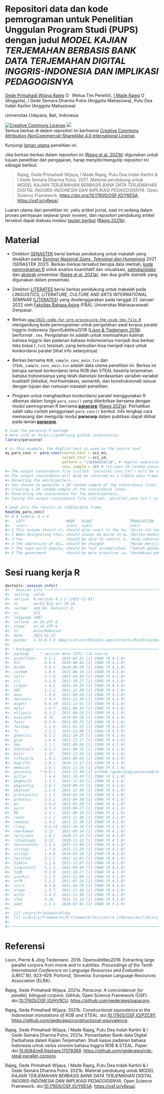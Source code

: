 Repositori data dan kode pemrograman untuk Penelitian Unggulan Program
Studi (PUPS) dengan judul *MODEL KAJIAN TERJEMAHAN BERBASIS BANK DATA
TERJEMAHAN DIGITAL INGGRIS-INDONESIA DAN IMPLIKASI PEDAGOGISNYA*
================
[Gede Primahadi Wijaya
Rajeg](https://udayananetworking.unud.ac.id/lecturer/880-gede-primahadi-wijaya-rajeg)
<a itemprop="sameAs" content="https://orcid.org/0000-0002-2047-8621" href="https://orcid.org/0000-0002-2047-8621" target="orcid.widget" rel="noopener noreferrer" style="vertical-align:top;"><img src="https://orcid.org/sites/default/files/images/orcid_16x16.png" style="width:1em;margin-right:.5em;" alt="ORCID iD icon"></a>(Ketua
Tim Peneliti), [I Made
Rajeg](https://udayananetworking.unud.ac.id/lecturer/1817-i-made-rajeg)
<a itemprop="sameAs" content="https://orcid.org/0000-0001-8989-0203" href="https://orcid.org/0000-0001-8989-0203" target="orcid.widget" rel="noopener noreferrer" style="vertical-align:top;"><img src="https://orcid.org/sites/default/files/images/orcid_16x16.png" style="width:1em;margin-right:.5em;" alt="ORCID iD icon"></a>(Anggota),
I Gede Semara Dharma Putra (Anggota Mahasiswa), Putu Dea Indah Kartini
(Anggota Mahasiswa)

<!-- README.md is generated from README.Rmd. Please edit that file -->

Universitas Udayana, Bali, Indonesia

<a rel="license" href="http://creativecommons.org/licenses/by-nc-sa/4.0/"><img alt="Creative Commons License" style="border-width:0" src="https://i.creativecommons.org/l/by-nc-sa/4.0/88x31.png" /></a>
[![](https://img.shields.io/badge/doi-10.17605/OSF.IO/Y6ESA-lightblue.svg)](https://doi.org/10.17605/OSF.IO/Y6ESA)<br />Semua
berkas di dalam repositori ini berlisensi
<a rel="license" href="http://creativecommons.org/licenses/by-nc-sa/4.0/">Creative
Commons Attribution-NonCommercial-ShareAlike 4.0 International
License</a>.

Kunjungi [laman
utama](https://udayananetworking.unud.ac.id/lecturer/research/880-gede-primahadi-wijaya-rajeg/a-model-for-translation-study-based-on-english-indonesian-translation-database-and-its-pedagogical-implication-1179)
penelitian ini.

Jika berkas-berkas dalam repositori ini ([Rajeg et al.
2021b](#ref-rajeg_material_2021)) digunakan untuk tujuan penelitian dan
pengajaran, harap menyitir/mengutip repositori ini sebagai berikut:

> Rajeg, Gede Primahadi Wijaya, I Made Rajeg, Putu Dea Indah Kartini & I
> Gede Semara Dharma Putra. 2021. Material pendukung untuk *MODEL KAJIAN
> TERJEMAHAN BERBASIS BANK DATA TERJEMAHAN DIGITAL INGGRIS-INDONESIA DAN
> IMPLIKASI PEDAGOGISNYA*. Open Science Framework.
> <https://doi.org/10.17605/OSF.IO/Y6ESA>. <https://osf.io/y6esa/>.

Luaran utama dari penelitian ini, yaitu artikel jurnal, saat ini sedang
dalam proses peninjauan sejawat (*peer review*), dan repositori
pendukung artikel tersebut dapat diakses melalui [tautan
berikut](https://github.com/gederajeg/constructional-equivalence)
([Rajeg 2021b](#ref-Rajeg_Constructional_equivalence_in_2021)).

# Material

-   Direktori
    [SENASTEK](https://github.com/gederajeg/rob-steal-parallel-corpora/tree/main/SENASTEK)
    berisi berkas pendukung untuk makalah yang disajikan pada [*Seminar
    Nasional Sains, Teknologi dan
    Humaniora*](https://senastek.unud.ac.id) 2021 (SENASTEK 2021).
    Berkas-berkas tersebut berupa data mentah, [kode pemrograman
    R](https://github.com/gederajeg/rob-steal-parallel-corpora/blob/main/SENASTEK/SENASTEK-code.R)
    untuk analisis kuantitatif dan visualisasi,
    [salindia/slides](https://doi.org/10.6084/m9.figshare.17078369) dan
    [abstrak](https://github.com/gederajeg/rob-steal-parallel-corpora/blob/main/SENASTEK/SENASTEK-abstrak.pdf)
    presentasi ([Rajeg et al. 2021a](#ref-rajeg_pemanfaatan_2021)), dan
    dua grafik statistik yang digunakan dalam presentasi.

-   Direktori
    [LITERATES](https://github.com/gederajeg/rob-steal-parallel-corpora/tree/main/LITERATES)
    berisi berkas pendukung untuk makalah pada *LINGUISTICS, LITERATURE,
    CULTURE AND ARTS INTERNATIONAL SEMINAR*
    ([LITERATES](https://fba.unmas.ac.id/literates/)) yang
    diselenggarakan pada tanggal 22 Januari 2022 oleh [Fakultas Bahasa
    Asing](https://fba.unmas.ac.id) (FBA), Universitas Mahasaraswati
    Denpasar.

-   Berkas
    [`gpwr2021-code-for-pre-processing-the-osub-tmx-file.R`](https://github.com/gederajeg/rob-steal-parallel-corpora/blob/main/gpwr2021-code-for-pre-processing-the-osub-tmx-file.R)
    mengandung kode pemrograman untuk pengolahan awal korpus paralel
    Inggris-Indonesia *OpenSubtitles2018* ([Lison & Tiedemann
    2016](#ref-lison_opensubtitles2016_2016)) berformat `.tmx`.
    Pengolahan ini adalah untuk memisahkan kalimat bahasa Inggris dan
    padanan bahasa Indonesianya menjadi dua berkas teks biasa (`.txt`)
    terpisah, yang kemudian bisa menjadi input untuk konkordansi paralel
    (lihat info selanjutnya).

-   Berkas bernama `ROB_sample_conc_main.tsv` dan
    `STEAL_sample_conc_main.tsv` adalah data utama penelitian ini.
    Berkas ini berupa sampel konkordansi lema ROB dan STEAL beserta
    terjemahan bahasa Indonesianya yang telah dianotasi berdasarkan
    variabel-variabel kualitatif (leksikal, morfosintaksis, semantik,
    dan konstruksional) sesuai dengan tujuan dan rumusan masalah
    penelitian.

-   Program untuk menghasilkan konkordansi paralel menggunakan R dikemas
    dalam fungsi `para_conc()` yang diterbitkan bersama dengan modul
    pemrograman R bernama
    [**paracorp**](https://gederajeg.github.io/paracorp/) ([Rajeg
    2021a](#ref-rajeg_paracorp_2021)). Perhatikan salah satu contoh
    penggunaan `para_conc()` berikut. Info lengkap cara memasang dan
    mengutip modul **paracorp** dalam publikasi dapat dilihat pada laman
    [**paracorp**](https://gederajeg.github.io/paracorp/).

``` r
# load the paracorp R package
# more info at https://gederajeg.github.io/paracorp/
library(paracorp)  

# in this example, the English text is used as the source text
my_para_conc <- para_conc(source_text = sci_en,
                          target_text = sci_id,
                          pattern = "\\bshould\\b", # regular expression pattern
                          conc_sample = 20) # retrieve 20 random concordance lines
#> The output concordance file (called: 'parallel_conc.txt') will be saved in this directory: '/Volumes/GoogleDrive/Other computers/My MacBook Pro/Documents/research/2020-11-03-PARALLEL-CORPUS-PUPS'
#> The output concordance will ALSO be returned as a tibble data frame in the R console.
#> Detecting the match/pattern...
#> You choose to generate a 20 random-sample of the concordance lines.
#> Creating a 20 random-sample of the concordance lines...
#> Generating the concordance for the match/pattern...
#> Saving the output concordance file (called: 'parallel_conc.txt') in '/Volumes/GoogleDrive/Other computers/My MacBook Pro/Documents/research/2020-11-03-PARALLEL-CORPUS-PUPS'.

# peek into the results as tibble/data frame
head(my_para_conc)
#> # A tibble: 6 × 4
#>   LEFT                   NODE   RIGHT                 TRANSLATION               
#>   <chr>                  <chr>  <chr>                 <chr>                     
#> 1 This enzyme should cr… should also react to the ho… "Enzim ini tentunya menja…
#> 2 When designating thes… should always be borne in m… "Ketika menentukan filum …
#> 3 You                    should be able to control n… "Anda seharusnya dapat me…
#> 4 The impression of dis… should be changed            "Kesan menjijikan dan sim…
#> 5 The huge world popula… should be fast accomplished. "Jumlah penduduk dunia ya…
#> 6 The government         should be more proactive in… "Hendaknya pemerintah leb…
```

# Sesi ruang kerja R

``` r
devtools::session_info()
#> ─ Session info ───────────────────────────────────────────────────────────────
#>  setting  value
#>  version  R version 4.1.2 (2021-11-01)
#>  os       macOS Big Sur 10.16
#>  system   x86_64, darwin17.0
#>  ui       X11
#>  language (EN)
#>  collate  en_US.UTF-8
#>  ctype    en_US.UTF-8
#>  tz       Asia/Makassar
#>  date     2022-01-13
#>  pandoc   2.14.0.3 @ /Applications/RStudio.app/Contents/MacOS/pandoc/ (via rmarkdown)
#> 
#> ─ Packages ───────────────────────────────────────────────────────────────────
#>  package     * version date (UTC) lib source
#>  assertthat    0.2.1   2019-03-21 [1] CRAN (R 4.1.0)
#>  bit           4.0.4   2020-08-04 [1] CRAN (R 4.1.0)
#>  bit64         4.0.5   2020-08-30 [1] CRAN (R 4.1.0)
#>  cachem        1.0.6   2021-08-19 [1] CRAN (R 4.1.0)
#>  callr         3.7.0   2021-04-20 [1] CRAN (R 4.1.0)
#>  cli           3.1.0   2021-10-27 [1] CRAN (R 4.1.0)
#>  crayon        1.4.2   2021-10-29 [1] CRAN (R 4.1.0)
#>  DBI           1.1.2   2021-12-20 [1] CRAN (R 4.1.0)
#>  desc          1.4.0   2021-09-28 [1] CRAN (R 4.1.0)
#>  devtools      2.4.3   2021-11-30 [1] CRAN (R 4.1.0)
#>  digest        0.6.29  2021-12-01 [1] CRAN (R 4.1.0)
#>  dplyr         1.0.7   2021-06-18 [1] CRAN (R 4.1.0)
#>  ellipsis      0.3.2   2021-04-29 [1] CRAN (R 4.1.0)
#>  evaluate      0.14    2019-05-28 [1] CRAN (R 4.1.0)
#>  fansi         0.5.0   2021-05-25 [1] CRAN (R 4.1.0)
#>  fastmap       1.1.0   2021-01-25 [1] CRAN (R 4.1.0)
#>  fs            1.5.2   2021-12-08 [1] CRAN (R 4.1.0)
#>  generics      0.1.1   2021-10-25 [1] CRAN (R 4.1.0)
#>  glue          1.6.0   2021-12-17 [1] CRAN (R 4.1.0)
#>  hms           1.1.1   2021-09-26 [1] CRAN (R 4.1.0)
#>  htmltools     0.5.2   2021-08-25 [1] CRAN (R 4.1.0)
#>  knitr         1.37    2021-12-16 [1] CRAN (R 4.1.0)
#>  lifecycle     1.0.1   2021-09-24 [1] CRAN (R 4.1.0)
#>  magrittr      2.0.1   2020-11-17 [1] CRAN (R 4.1.0)
#>  memoise       2.0.1   2021-11-26 [1] CRAN (R 4.1.0)
#>  paracorp    * 0.0.1   2021-12-30 [1] Github (gederajeg/paracorp@c2cd065)
#>  pillar        1.6.4   2021-10-18 [1] CRAN (R 4.1.0)
#>  pkgbuild      1.3.1   2021-12-20 [1] CRAN (R 4.1.0)
#>  pkgconfig     2.0.3   2019-09-22 [1] CRAN (R 4.1.0)
#>  pkgload       1.2.4   2021-11-30 [1] CRAN (R 4.1.0)
#>  prettyunits   1.1.1   2020-01-24 [1] CRAN (R 4.1.0)
#>  processx      3.5.2   2021-04-30 [1] CRAN (R 4.1.0)
#>  ps            1.6.0   2021-02-28 [1] CRAN (R 4.1.0)
#>  purrr         0.3.4   2020-04-17 [1] CRAN (R 4.1.0)
#>  R6            2.5.1   2021-08-19 [1] CRAN (R 4.1.0)
#>  readr         2.1.1   2021-11-30 [1] CRAN (R 4.1.0)
#>  remotes       2.4.2   2021-11-30 [1] CRAN (R 4.1.0)
#>  rlang         0.4.12  2021-10-18 [1] CRAN (R 4.1.0)
#>  rmarkdown     2.11    2021-09-14 [1] CRAN (R 4.1.0)
#>  rprojroot     2.0.2   2020-11-15 [1] CRAN (R 4.1.0)
#>  rstudioapi    0.13    2020-11-12 [1] CRAN (R 4.1.0)
#>  sessioninfo   1.2.2   2021-12-06 [1] CRAN (R 4.1.0)
#>  stringi       1.7.6   2021-11-29 [1] CRAN (R 4.1.0)
#>  stringr       1.4.0   2019-02-10 [1] CRAN (R 4.1.0)
#>  testthat      3.1.1   2021-12-03 [1] CRAN (R 4.1.0)
#>  tibble        3.1.6   2021-11-07 [1] CRAN (R 4.1.0)
#>  tidyselect    1.1.1   2021-04-30 [1] CRAN (R 4.1.0)
#>  tzdb          0.2.0   2021-10-27 [1] CRAN (R 4.1.0)
#>  usethis       2.1.5   2021-12-09 [1] CRAN (R 4.1.0)
#>  utf8          1.2.2   2021-07-24 [1] CRAN (R 4.1.0)
#>  vctrs         0.3.8   2021-04-29 [1] CRAN (R 4.1.0)
#>  vroom         1.5.7   2021-11-30 [1] CRAN (R 4.1.0)
#>  withr         2.4.3   2021-11-30 [1] CRAN (R 4.1.0)
#>  xfun          0.29    2021-12-14 [1] CRAN (R 4.1.0)
#>  yaml          2.2.1   2020-02-01 [1] CRAN (R 4.1.0)
#> 
#>  [1] /Users/Primahadi/Rlibs
#>  [2] /Library/Frameworks/R.framework/Versions/4.1/Resources/library
#> 
#> ──────────────────────────────────────────────────────────────────────────────
```

# Referensi

<div id="refs" class="references csl-bib-body hanging-indent">

<div id="ref-lison_opensubtitles2016_2016" class="csl-entry">

Lison, Pierre & Jörg Tiedemann. 2016. Opensubtitles2016: Extracting
large parallel corpora from movie and tv subtitles. *Proceedings of the
Tenth International Conference on Language Resources and Evaluation
(LREC’16)*, 923–929. Portorož, Slovenia: European Language Resources
Association (ELRA).

</div>

<div id="ref-rajeg_paracorp_2021" class="csl-entry">

Rajeg, Gede Primahadi Wijaya. 2021a. *Paracorp: A concordancer for
parallel, bilingual corpora*. GitHub; Open Science Framework (OSF).
doi:[10.17605/OSF.IO/HV9CU](https://doi.org/10.17605/OSF.IO/HV9CU).
<https://github.com/gederajeg/paracorp>.

</div>

<div id="ref-Rajeg_Constructional_equivalence_in_2021"
class="csl-entry">

Rajeg, Gede Primahadi Wijaya. 2021b. *<span
class="nocase">Constructional equivalence in the Indonesian translations
of ROB and STEAL</span>*.
doi:[10.17605/OSF.IO/PZC8Y](https://doi.org/10.17605/OSF.IO/PZC8Y).
<https://github.com/gederajeg/constructional-equivalence>.

</div>

<div id="ref-rajeg_pemanfaatan_2021" class="csl-entry">

Rajeg, Gede Primahadi Wijaya, I Made Rajeg, Putu Dea Indah Kartini & I
Gede Semara Dharma Putra. 2021a. Pemanfaatan Bank-data Digital Dwibahasa
dalam Kajian Terjemahan: Studi kasus padanan bahasa Indonesia untuk
verba sinonim bahasa Inggris ROB & STEAL. Paper.
doi:[10.6084/m9.figshare.17078369](https://doi.org/10.6084/m9.figshare.17078369).
<https://github.com/gederajeg/rob-steal-parallel-corpora>.

</div>

<div id="ref-rajeg_material_2021" class="csl-entry">

Rajeg, Gede Primahadi Wijaya, I Made Rajeg, Putu Dea Indah Kartini & I
Gede Semara Dharma Putra. 2021b. Material pendukung untuk *MODEL KAJIAN
TERJEMAHAN BERBASIS BANK DATA TERJEMAHAN DIGITAL INGGRIS-INDONESIA DAN
IMPLIKASI PEDAGOGISNYA*. Open Science Framework.
doi:[10.17605/OSF.IO/Y6ESA](https://doi.org/10.17605/OSF.IO/Y6ESA).
<https://osf.io/y6esa/>.

</div>

</div>
